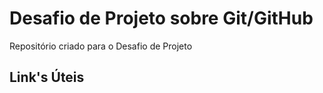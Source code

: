 # Desafio de Projeto sobre Git/GitHub

Repositório criado para o Desafio de Projeto

## Link's Úteis

